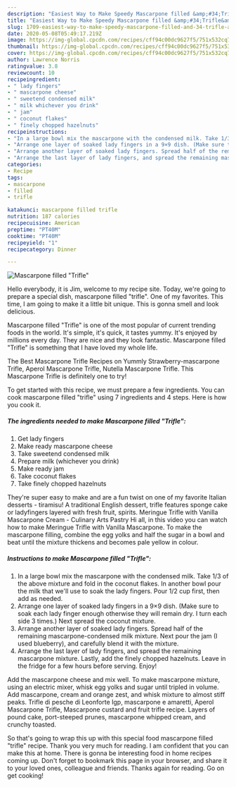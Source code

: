 ```yaml
---
description: "Easiest Way to Make Speedy Mascarpone filled &amp;#34;Trifle&amp;#34;"
title: "Easiest Way to Make Speedy Mascarpone filled &amp;#34;Trifle&amp;#34;"
slug: 1709-easiest-way-to-make-speedy-mascarpone-filled-and-34-trifle-and-34
date: 2020-05-08T05:49:17.219Z
image: https://img-global.cpcdn.com/recipes/cff94c00dc9627f5/751x532cq70/mascarpone-filled-trifle-recipe-main-photo.jpg
thumbnail: https://img-global.cpcdn.com/recipes/cff94c00dc9627f5/751x532cq70/mascarpone-filled-trifle-recipe-main-photo.jpg
cover: https://img-global.cpcdn.com/recipes/cff94c00dc9627f5/751x532cq70/mascarpone-filled-trifle-recipe-main-photo.jpg
author: Lawrence Norris
ratingvalue: 3.8
reviewcount: 10
recipeingredient:
- " lady fingers"
- " mascarpone cheese"
- " sweetend condensed milk"
- " milk whichever you drink"
- " jam"
- " coconut flakes"
- " finely chopped hazelnuts"
recipeinstructions:
- "In a large bowl mix the mascarpone with the condensed milk. Take 1/3 of the above mixture and fold in the coconut flakes. In another bowl pour the milk that we&#39;ll use to soak the lady fingers. Pour 1/2 cup first, then add as needed."
- "Arrange one layer of soaked lady fingers in a 9×9 dish. (Make sure to soak each lady finger enough otherwise they will remain dry. I turn each side 3 times.) Next spread the coconut mixture."
- "Arrange another layer of soaked lady fingers. Spread half of the remaining mascarpone-condensed milk mixture. Next pour the jam (I used blueberry), and carefully blend it with the mixture."
- "Arrange the last layer of lady fingers, and spread the remaining mascarpone mixture. Lastly, add the finely chopped hazelnuts. Leave in the fridge for a few hours before serving. Enjoy!"
categories:
- Recipe
tags:
- mascarpone
- filled
- trifle

katakunci: mascarpone filled trifle 
nutrition: 187 calories
recipecuisine: American
preptime: "PT40M"
cooktime: "PT40M"
recipeyield: "1"
recipecategory: Dinner

---
```



![Mascarpone filled &#34;Trifle&#34;](https://img-global.cpcdn.com/recipes/cff94c00dc9627f5/751x532cq70/mascarpone-filled-trifle-recipe-main-photo.jpg)

Hello everybody, it is Jim, welcome to my recipe site. Today, we're going to prepare a special dish, mascarpone filled &#34;trifle&#34;. One of my favorites. This time, I am going to make it a little bit unique. This is gonna smell and look delicious.

Mascarpone filled &#34;Trifle&#34; is one of the most popular of current trending foods in the world. It's simple, it's quick, it tastes yummy. It's enjoyed by millions every day. They are nice and they look fantastic. Mascarpone filled &#34;Trifle&#34; is something that I have loved my whole life.

The Best Mascarpone Trifle Recipes on Yummly Strawberry-mascarpone Trifle, Aperol Mascarpone Trifle, Nutella Mascarpone Trifle. This Mascarpone Trifle is definitely one to try!


To get started with this recipe, we must prepare a few ingredients. You can cook mascarpone filled &#34;trifle&#34; using 7 ingredients and 4 steps. Here is how you cook it.

<!--inarticleads1-->

##### The ingredients needed to make Mascarpone filled &#34;Trifle&#34;:

1. Get  lady fingers
1. Make ready  mascarpone cheese
1. Take  sweetend condensed milk
1. Prepare  milk (whichever you drink)
1. Make ready  jam
1. Take  coconut flakes
1. Take  finely chopped hazelnuts


They&#39;re super easy to make and are a fun twist on one of my favorite Italian desserts - tiramisu! A traditional English dessert, trifle features sponge cake or ladyfingers layered with fresh fruit, spirits. Meringue Trifle with Vanilla Mascarpone Cream - Culinary Arts Pastry Hi all, in this video you can watch how to make Meringue Trifle with Vanilla Mascarpone. To make the mascarpone filling, combine the egg yolks and half the sugar in a bowl and beat until the mixture thickens and becomes pale yellow in colour. 

<!--inarticleads2-->

##### Instructions to make Mascarpone filled &#34;Trifle&#34;:

1. In a large bowl mix the mascarpone with the condensed milk. Take 1/3 of the above mixture and fold in the coconut flakes. In another bowl pour the milk that we&#39;ll use to soak the lady fingers. Pour 1/2 cup first, then add as needed.
1. Arrange one layer of soaked lady fingers in a 9×9 dish. (Make sure to soak each lady finger enough otherwise they will remain dry. I turn each side 3 times.) Next spread the coconut mixture.
1. Arrange another layer of soaked lady fingers. Spread half of the remaining mascarpone-condensed milk mixture. Next pour the jam (I used blueberry), and carefully blend it with the mixture.
1. Arrange the last layer of lady fingers, and spread the remaining mascarpone mixture. Lastly, add the finely chopped hazelnuts. Leave in the fridge for a few hours before serving. Enjoy!


Add the mascarpone cheese and mix well. To make mascarpone mixture, using an electric mixer, whisk egg yolks and sugar until tripled in volume. Add mascarpone, cream and orange zest, and whisk mixture to almost stiff peaks. Trifle di pesche di Leonforte Igp, mascarpone e amaretti, Aperol Mascarpone Trifle, Mascarpone custard and fruit trifle recipe. Layers of pound cake, port-steeped prunes, mascarpone whipped cream, and crunchy toasted. 

So that's going to wrap this up with this special food mascarpone filled &#34;trifle&#34; recipe. Thank you very much for reading. I am confident that you can make this at home. There is gonna be interesting food in home recipes coming up. Don't forget to bookmark this page in your browser, and share it to your loved ones, colleague and friends. Thanks again for reading. Go on get cooking!
